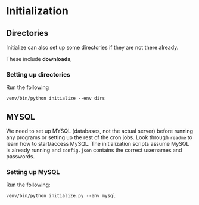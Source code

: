 # Initialization

## Directories
Initialize can also set up some directories if they are not there already.

These include **downloads**, 

### Setting up directories

Run the following

    venv/bin/python initialize --env dirs

## MYSQL
We need to set up MYSQL (databases, not the actual server) before running any programs or setting up the rest of the cron jobs. Look through `readme` to learn how to start/access MySQL. The initialization scripts assume MySQL is already running and `config.json` contains the correct usernames and passwords.

### Setting up MySQL

Run the following:

    venv/bin/python initialize.py --env mysql
